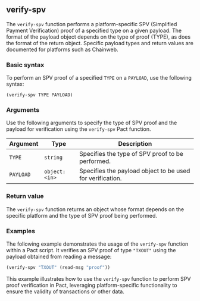 ## verify-spv
The `verify-spv` function performs a platform-specific SPV (Simplified Payment Verification) proof of a specified type on a given payload. The format of the payload object depends on the type of proof (TYPE), as does the format of the return object. Specific payload types and return values are documented for platforms such as Chainweb.

### Basic syntax

To perform an SPV proof of a specified `TYPE` on a `PAYLOAD`, use the following syntax:

`(verify-spv TYPE PAYLOAD)`

### Arguments

Use the following arguments to specify the type of SPV proof and the payload for verification using the `verify-spv` Pact function.

| Argument | Type | Description |
| --- | --- | --- |
| `TYPE` | `string` | Specifies the type of SPV proof to be performed. |
| `PAYLOAD` | `object:<in>` | Specifies the payload object to be used for verification. |

### Return value

The `verify-spv` function returns an object whose format depends on the specific platform and the type of SPV proof being performed.

### Examples

The following example demonstrates the usage of the `verify-spv` function within a Pact script. It verifies an SPV proof of type `"TXOUT"` using the payload obtained from reading a message:

```lisp
(verify-spv "TXOUT" (read-msg "proof"))
```

This example illustrates how to use the `verify-spv` function to perform SPV proof verification in Pact, leveraging platform-specific functionality to ensure the validity of transactions or other data.
